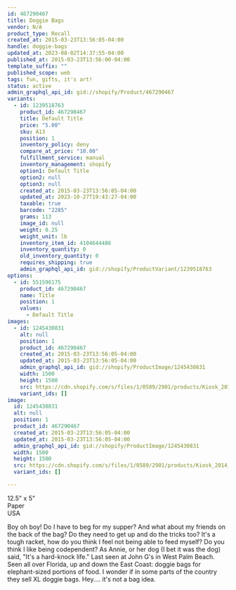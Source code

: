 ```yaml
---
id: 467290467
title: Doggie Bags
vendor: N/A
product_type: Recall
created_at: 2015-03-23T13:56:05-04:00
handle: doggie-bags
updated_at: 2023-08-02T14:37:55-04:00
published_at: 2015-03-23T13:56:00-04:00
template_suffix: ""
published_scope: web
tags: fun, gifts, it's art!
status: active
admin_graphql_api_id: gid://shopify/Product/467290467
variants:
  - id: 1239518763
    product_id: 467290467
    title: Default Title
    price: "5.00"
    sku: A13
    position: 1
    inventory_policy: deny
    compare_at_price: "10.00"
    fulfillment_service: manual
    inventory_management: shopify
    option1: Default Title
    option2: null
    option3: null
    created_at: 2015-03-23T13:56:05-04:00
    updated_at: 2023-10-27T19:43:27-04:00
    taxable: true
    barcode: "2285"
    grams: 113
    image_id: null
    weight: 0.25
    weight_unit: lb
    inventory_item_id: 4104644486
    inventory_quantity: 0
    old_inventory_quantity: 0
    requires_shipping: true
    admin_graphql_api_id: gid://shopify/ProductVariant/1239518763
options:
  - id: 551596175
    product_id: 467290467
    name: Title
    position: 1
    values:
      - Default Title
images:
  - id: 1245430831
    alt: null
    position: 1
    product_id: 467290467
    created_at: 2015-03-23T13:56:05-04:00
    updated_at: 2015-03-23T13:56:05-04:00
    admin_graphql_api_id: gid://shopify/ProductImage/1245430831
    width: 1500
    height: 1500
    src: https://cdn.shopify.com/s/files/1/0589/2901/products/Kiosk_2014_09_231.jpeg?v=1427133365
    variant_ids: []
image:
  id: 1245430831
  alt: null
  position: 1
  product_id: 467290467
  created_at: 2015-03-23T13:56:05-04:00
  updated_at: 2015-03-23T13:56:05-04:00
  admin_graphql_api_id: gid://shopify/ProductImage/1245430831
  width: 1500
  height: 1500
  src: https://cdn.shopify.com/s/files/1/0589/2901/products/Kiosk_2014_09_231.jpeg?v=1427133365
  variant_ids: []

---
```


12.5" x 5"  
Paper  
USA

Boy oh boy! Do I have to beg for my supper? And what about my friends on the back of the bag? Do they need to get up and do the tricks too? It's a tough racket, how do you think I feel not being able to feed myself? Do you think I like being codependent? As Annie, or her dog (I bet it was the dog) said, "It's a hard-knock life." Last seen at John G's in West Palm Beach. Seen all over Florida, up and down the East Coast: doggie bags for elephant-sized portions of food. I wonder if in some parts of the country they sell XL doggie bags. Hey.... it's not a bag idea.